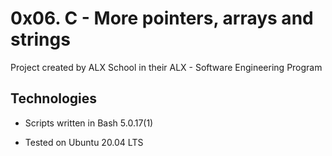 # 0x06. C - More pointers, arrays and strings
Project created by ALX School in their ALX - Software Engineering Program                            
## Technologies
                
* Scripts written in Bash 5.0.17(1)
                
* Tested on Ubuntu 20.04 LTS
